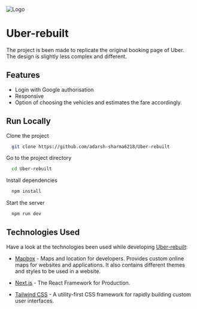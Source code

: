 ![Logo](https://hips.hearstapps.com/hmg-prod.s3.amazonaws.com/images/uber-logo-page-2018-1536771513.jpg)

# Uber-rebuilt

The project is been made to replicate the original booking page of Uber. The design is slightly less complex and different.

## Features

- Login with Google authorisation
- Responsive
- Option of choosing the vehicles and estimates the fare accordingly.

## Run Locally

Clone the project

```bash
  git clone https://github.com/adarsh-sharma6218/Uber-rebuilt
```

Go to the project directory

```bash
  cd Uber-rebuilt
```

Install dependencies

```bash
  npm install
```

Start the server

```bash
  npm run dev
```

## Technologies Used

Have a look at the technologies been used while developing [Uber-rebuilt](https://github.com/adarsh-sharma6218/Uber-rebuilt):

- [Mapbox](https://www.mapbox.com/) - Maps and location for developers. Provides custom online maps for websites and applications. It also contains different themes and styles to be used in a website.

- [Next.js](https://nextjs.org/) - The React Framework for Production.

- [Tailwind CSS](https://tailwindcss.com/) - A utility-first CSS framework for rapidly building custom user interfaces.
